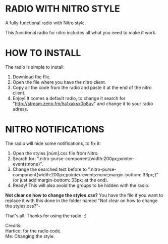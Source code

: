 # RADIO WITH NITRO STYLE
A fully functional radio with Nitro style.

This functional radio for nitro includes all what you need to make it work.

# HOW TO INSTALL
The radio is simple to install:
1. Download the file.
2. Open the file where you have the nitro client.
3. Copy all the code from the radio and paste it at the end of the nitro client.
4. Enjoy!
It comes a default radio, to change it search for "http://stream.zeno.fm/ha1xaksx0p8uv" and change it to your radio adress.

# NITRO NOTIFICATIONS
The radio will hide some notifications, to fix it:
1. Open the styles.[núm].css file from Nitro.
2. Search for: ".nitro-purse-component{width:200px;pointer-events:none}".
3. Change the searched text before to ".nitro-purse-component{width:200px;pointer-events:none;margin-bottom: 33px;}" (or just add margin-bottom: 33px; at the end).
4. Ready!
This will also avoid the groups to be hidden with the radio.

<b>Not clear on how to change the styles.css?</b>
You have the file if you want to replace it with this done in the folder named "Not clear on how to change the styles.css?"-

That's all. Thanks for using the radio. :)

Credits:<br>
Hartico: for the radio code.<br>
Me: Changing the style.
